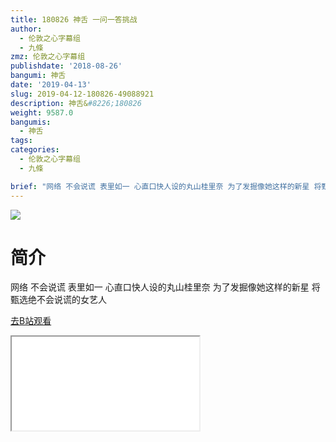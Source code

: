 ```yaml
---
title: 180826 神舌 一问一答挑战
author:
  - 伦敦之心字幕组
  - 九條
zmz: 伦敦之心字幕组
publishdate: '2018-08-26'
bangumi: 神舌
date: '2019-04-13'
slug: 2019-04-12-180826-49088921
description: 神舌&#8226;180826
weight: 9587.0
bangumis:
  - 神舌
tags:
categories:
  - 伦敦之心字幕组
  - 九條

brief: "网络 不会说谎 表里如一 心直口快人设的丸山桂里奈 为了发掘像她这样的新星 将甄选绝不会说谎的女艺人"
---
```

![](https://raw.githubusercontent.com/tcgriffith/owaraisite/master/static/tmpimg/uPBASMo.jpg)
# 简介  
网络
不会说谎 表里如一 心直口快人设的丸山桂里奈 为了发掘像她这样的新星 将甄选绝不会说谎的女艺人  

[去B站观看](https://www.bilibili.com/video/av49088921/)
<div class ="resp-container"><iframe class="testiframe" src="//player.bilibili.com/player.html?aid=49088921"", scrolling="no", allowfullscreen="true" > </iframe></div> 
